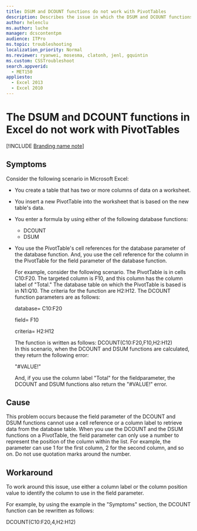 ```yaml
---
title: DSUM and DCOUNT functions do not work with PivotTables
description: Describes the issue in which the DSUM and DCOUNT functions in Excel do not work with PivotTables. These functions return the #VALUE! error when they are calculated.
author: helenclu
ms.author: luche
manager: dcscontentpm
audience: ITPro
ms.topic: troubleshooting
localization_priority: Normal
ms.reviewer: ryanwei, mosesma, clatonh, jenl, gquintin
ms.custom: CSSTroubleshoot
search.appverid: 
  - MET150
appliesto: 
  - Excel 2013
  - Excel 2010
---
```


# The DSUM and DCOUNT functions in Excel do not work with PivotTables

[!INCLUDE [Branding name note](../../../includes/branding-name-note.md)]

##  Symptoms

Consider the following scenario in Microsoft Excel:

- You create a table that has two or more columns of data on a worksheet.   
- You insert a new PivotTable into the worksheet that is based on the new table's data.   
- You enter a formula by using either of the following database functions:
  - DCOUNT   
  - DSUM   
   
- You use the PivotTable's cell references for the database parameter of the database function. And, you use the cell reference for the column in the PivotTable for the field parameter of the database function. 

  For example, consider the following scenario. The PivotTable is in cells C10:F20. The targeted column is F10, and this column has the column label of "Total." The database table on which the PivotTable is based is in N1:Q10. The criteria for the function are H2:H12. The DCOUNT function parameters are as follows:

  database= C10:F20

  field= F10 

  criteria= H2:H12

  The function is written as follows: DCOUNT(C10:F20,F10,H2:H12)   
  In this scenario, when the DCOUNT and DSUM functions are calculated, they return the following error: 

    "#VALUE!" 

  And, if you use the column label "Total" for the fieldparameter, the DCOUNT and DSUM functions also return the "#VALUE!" error.

##  Cause

This problem occurs because the field parameter of the DCOUNT and DSUM functions cannot use a cell reference or a column label to retrieve data from the database table. When you use the DCOUNT and the DSUM functions on a PivotTable, the field parameter can only use a number to represent the position of the column within the list. For example, the parameter can use 1 for the first column, 2 for the second column, and so on. Do not use quotation marks around the number.

##  Workaround

To work around this issue, use either a column label or the column position value to identify the column to use in the field parameter. 

For example, by using the example in the "Symptoms" section, the DCOUNT function can be rewritten as follows:

DCOUNT(C10:F20,4,H2:H12)